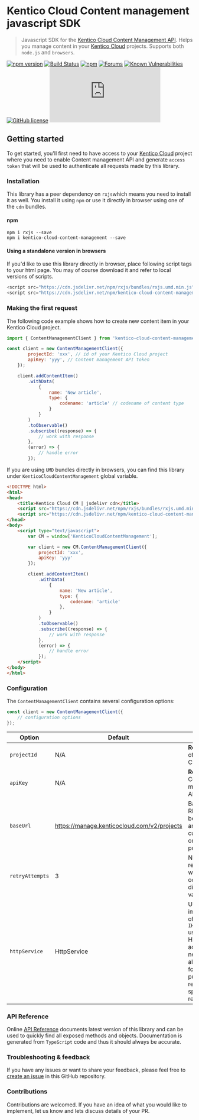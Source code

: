 # Kentico Cloud Content management javascript SDK

> Javascript SDK for the [Kentico Cloud Content Management API](https://developer.kenticocloud.com/v1/reference#content-management-api-v2). Helps you manage content in your [Kentico Cloud](https://kenticocloud.com/) projects. Supports both `node.js` and `browsers`.

[![npm version](https://badge.fury.io/js/kentico-cloud-content-management.svg)](https://www.npmjs.com/package/kentico-cloud-content-management)
[![Build Status](https://api.travis-ci.org/Kentico/kentico-cloud-js.svg?branch=master)](https://travis-ci.org/Kentico/kentico-cloud-js)
[![npm](https://img.shields.io/npm/dt/kentico-cloud-content-management.svg)](https://www.npmjs.com/package/kentico-cloud-delivery)
[![Forums](https://img.shields.io/badge/chat-on%20forums-orange.svg)](https://forums.kenticocloud.com)
[![Known Vulnerabilities](https://snyk.io/test/github/Kentico/kentico-cloud-js/badge.svg)](https://snyk.io/test/github/kentico/kentico-cloud-js)
[![GitHub license](https://img.shields.io/github/license/Kentico/kentico-cloud-js.svg)](https://github.com/Kentico/kentico-cloud-js)
![Gzip bundle](http://img.badgesize.io/https://unpkg.com/kentico-cloud-content-management@latest/_bundles/kentico-cloud-cm-sdk.umd.min.js?compression=gzip)

## Getting started

To get started, you'll first need to have access to your [Kentico Cloud](https://kenticocloud.com/) project where you need to enable Content management API and generate `access token` that will be used to authenticate all requests made by this library.

### Installation

This library has a peer dependency on `rxjs`which means you need to install it as well. You install it using `npm` or use it directly in browser using one of the `cdn` bundles. 

#### npm

```
npm i rxjs --save
npm i kentico-cloud-content-management --save
```

#### Using a standalone version in browsers

If you'd like to use this library directly in browser, place following script tags to your html page. You may of course download it and refer to local versions of scripts.

```javascript
<script src="https://cdn.jsdelivr.net/npm/rxjs/bundles/rxjs.umd.min.js"></script>
<script src="https://cdn.jsdelivr.net/npm/kentico-cloud-content-management/_bundles/kentico-cloud-cm-sdk.umd.min.js"></script>
```

### Making the first request

The following code example shows how to create new content item in your Kentico Cloud project.

```javascript
import { ContentManagementClient } from 'kentico-cloud-content-management';

const client = new ContentManagementClient({
        projectId: 'xxx', // id of your Kentico Cloud project
        apiKey: 'yyy', // Content management API token
    });

    client.addContentItem()
        .withData(
            {
                name: 'New article',
                type: {
                    codename: 'article' // codename of content type
                }
            }
        )
        .toObservable()
        .subscribe((response) => {
            // work with response
        },
        (error) => {
            // handle error
        });
```

If you are using `UMD` bundles directly in browsers, you can find this library under `KenticoCloudContentManagement` global variable. 

```html
<!DOCTYPE html>
<html>
<head>
	<title>Kentico Cloud CM | jsdelivr cdn</title>
    <script src="https://cdn.jsdelivr.net/npm/rxjs/bundles/rxjs.umd.min.js"></script>
    <script src="https://cdn.jsdelivr.net/npm/kentico-cloud-content-management/_bundles/kentico-cloud-cm-sdk.umd.min.js"></script>
</head>
<body>
    <script type="text/javascript">
        var CM = window['KenticoCloudContentManagement'];

		var client = new CM.ContentManagementClient({
			projectId: 'xxx',
			apiKey: 'yyy'
		});

		client.addContentItem()
            .withData(
                {
                    name: 'New article',
                    type: {
                        codename: 'article'
                    },
                }
            )
            .toObservable()
            .subscribe((response) => {
                // work with response
            },
            (error) => {
                // handle error
            });
	</script>
</body>
</html>
```

### Configuration

The `ContentManagementClient` contains several configuration options:

```javascript
const client = new ContentManagementClient({
    // configuration options
});
```

| Option  | Default | Description |
| ------------- | ------------- | ------------- |
| `projectId` | N/A | **Required** - Id of your Kentico Cloud project  |
| `apiKey` | N/A  | **Required** - Content management API Token  |
| `baseUrl` | https://manage.kenticocloud.com/v2/projects  | Base URL of REST api. Can be useful if you are using custom proxy or for testing purposes |
| `retryAttempts` | 3 |  Number of retry attempts when error occures. To disable set the value to 0. |
| `httpService` | HttpService  | Used to inject implementation of `IHttpService` used to make HTTP request across network. Can also be useful for testing purposes by returning specified responses. |

### API Reference

Online [API Reference](https://kentico.github.io/kentico-cloud-js/content-management) documents latest version of this library and can be used to quickly find all exposed methods and objects. Documentation is generated from `TypeScript` code and thus it should always be accurate.

### Troubleshooting & feedback

If you have any issues or want to share your feedback, please feel free to [create an issue](https://github.com/Kentico/kentico-cloud-js/issues/new/choose) in this GitHub repository.

### Contributions

Contributions are welcomed. If you have an idea of what you would like to implement, let us know and lets discuss details of your PR.
